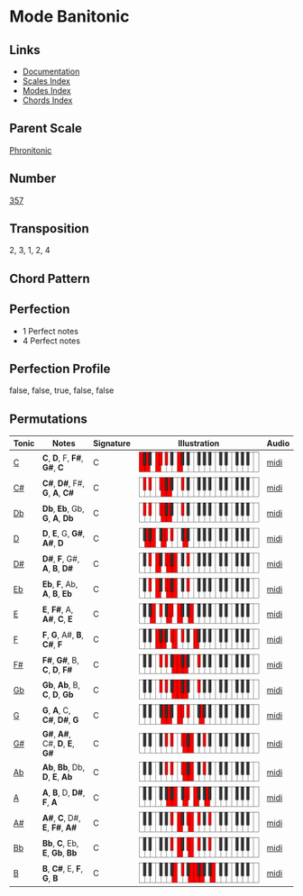 # Mode Banitonic

## Links

- [Documentation](README.md)
- [Scales Index](Scales.md)
- [Modes Index](Modes.md)
- [Chords Index](Chords.md)

## Parent Scale

[Phronitonic](ScalePhronitonic.md)

## Number

[357](https://ianring.com/musictheory/scales/357)

## Transposition

2, 3, 1, 2, 4

## Chord Pattern



## Perfection

- 1 Perfect notes
- 4 Perfect notes

## Perfection Profile

false, false, true, false, false

## Permutations

| Tonic | Notes | Signature | Illustration | Audio |
|-------|-------|-----------|--------------|-------|
| [C](ModeCNaturalBanitonic.md) | **C**, **D**, F, **F#**, **G#**, **C** | C | ![CNaturalBanitonic](ModeCNaturalBanitonic.png) | [midi](https://github.com/edipermadi/music/blob/main/docs/ModeCNaturalBanitonic.mid?raw=true) |
| [C#](ModeCSharpBanitonic.md) | **C#**, **D#**, F#, **G**, **A**, **C#** | C | ![CSharpBanitonic](ModeCSharpBanitonic.png) | [midi](https://github.com/edipermadi/music/blob/main/docs/ModeCSharpBanitonic.mid?raw=true) |
| [Db](ModeDFlatBanitonic.md) | **Db**, **Eb**, Gb, **G**, **A**, **Db** | C | ![DFlatBanitonic](ModeDFlatBanitonic.png) | [midi](https://github.com/edipermadi/music/blob/main/docs/ModeDFlatBanitonic.mid?raw=true) |
| [D](ModeDNaturalBanitonic.md) | **D**, **E**, G, **G#**, **A#**, **D** | C | ![DNaturalBanitonic](ModeDNaturalBanitonic.png) | [midi](https://github.com/edipermadi/music/blob/main/docs/ModeDNaturalBanitonic.mid?raw=true) |
| [D#](ModeDSharpBanitonic.md) | **D#**, **F**, G#, **A**, **B**, **D#** | C | ![DSharpBanitonic](ModeDSharpBanitonic.png) | [midi](https://github.com/edipermadi/music/blob/main/docs/ModeDSharpBanitonic.mid?raw=true) |
| [Eb](ModeEFlatBanitonic.md) | **Eb**, **F**, Ab, **A**, **B**, **Eb** | C | ![EFlatBanitonic](ModeEFlatBanitonic.png) | [midi](https://github.com/edipermadi/music/blob/main/docs/ModeEFlatBanitonic.mid?raw=true) |
| [E](ModeENaturalBanitonic.md) | **E**, **F#**, A, **A#**, **C**, **E** | C | ![ENaturalBanitonic](ModeENaturalBanitonic.png) | [midi](https://github.com/edipermadi/music/blob/main/docs/ModeENaturalBanitonic.mid?raw=true) |
| [F](ModeFNaturalBanitonic.md) | **F**, **G**, A#, **B**, **C#**, **F** | C | ![FNaturalBanitonic](ModeFNaturalBanitonic.png) | [midi](https://github.com/edipermadi/music/blob/main/docs/ModeFNaturalBanitonic.mid?raw=true) |
| [F#](ModeFSharpBanitonic.md) | **F#**, **G#**, B, **C**, **D**, **F#** | C | ![FSharpBanitonic](ModeFSharpBanitonic.png) | [midi](https://github.com/edipermadi/music/blob/main/docs/ModeFSharpBanitonic.mid?raw=true) |
| [Gb](ModeGFlatBanitonic.md) | **Gb**, **Ab**, B, **C**, **D**, **Gb** | C | ![GFlatBanitonic](ModeGFlatBanitonic.png) | [midi](https://github.com/edipermadi/music/blob/main/docs/ModeGFlatBanitonic.mid?raw=true) |
| [G](ModeGNaturalBanitonic.md) | **G**, **A**, C, **C#**, **D#**, **G** | C | ![GNaturalBanitonic](ModeGNaturalBanitonic.png) | [midi](https://github.com/edipermadi/music/blob/main/docs/ModeGNaturalBanitonic.mid?raw=true) |
| [G#](ModeGSharpBanitonic.md) | **G#**, **A#**, C#, **D**, **E**, **G#** | C | ![GSharpBanitonic](ModeGSharpBanitonic.png) | [midi](https://github.com/edipermadi/music/blob/main/docs/ModeGSharpBanitonic.mid?raw=true) |
| [Ab](ModeAFlatBanitonic.md) | **Ab**, **Bb**, Db, **D**, **E**, **Ab** | C | ![AFlatBanitonic](ModeAFlatBanitonic.png) | [midi](https://github.com/edipermadi/music/blob/main/docs/ModeAFlatBanitonic.mid?raw=true) |
| [A](ModeANaturalBanitonic.md) | **A**, **B**, D, **D#**, **F**, **A** | C | ![ANaturalBanitonic](ModeANaturalBanitonic.png) | [midi](https://github.com/edipermadi/music/blob/main/docs/ModeANaturalBanitonic.mid?raw=true) |
| [A#](ModeASharpBanitonic.md) | **A#**, **C**, D#, **E**, **F#**, **A#** | C | ![ASharpBanitonic](ModeASharpBanitonic.png) | [midi](https://github.com/edipermadi/music/blob/main/docs/ModeASharpBanitonic.mid?raw=true) |
| [Bb](ModeBFlatBanitonic.md) | **Bb**, **C**, Eb, **E**, **Gb**, **Bb** | C | ![BFlatBanitonic](ModeBFlatBanitonic.png) | [midi](https://github.com/edipermadi/music/blob/main/docs/ModeBFlatBanitonic.mid?raw=true) |
| [B](ModeBNaturalBanitonic.md) | **B**, **C#**, E, **F**, **G**, **B** | C | ![BNaturalBanitonic](ModeBNaturalBanitonic.png) | [midi](https://github.com/edipermadi/music/blob/main/docs/ModeBNaturalBanitonic.mid?raw=true) |
